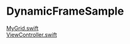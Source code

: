 # DynamicFrameSample
[MyGrid.swift](1118/MyGrid.swift)  
[ViewController.swift](1118/ViewController.swift)
